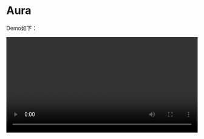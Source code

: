 # Aura

Demo如下：

<video width="100%" height="auto" autoplay>
  <source src="demo.mp4" type="video/mp4">
  Your browser does not support the video tag.
</video>

